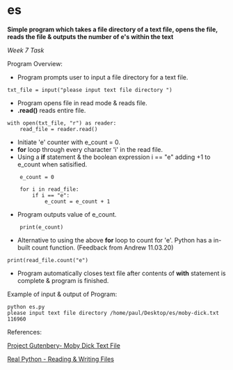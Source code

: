 # es

**Simple program which takes a file directory of a text file, opens the file, reads the file & outputs the number of e's within the text**

*Week 7 Task*

Program Overview:
- Program prompts user to input a file directory for a text file.
```
txt_file = input("please input text file directory ")
```
- Program opens file in read mode & reads file.
- **.read()** reads entire file. 
```
with open(txt_file, "r") as reader:       
    read_file = reader.read()
```
- Initiate 'e' counter with e_count = 0.
- **for** loop through every character 'i' in the read file.
- Using a **if** statement & the boolean expression i == "e" adding +1 to e_count when satisified.
```
    e_count = 0                             
    
    for i in read_file:                    
        if i == "e":                       
            e_count = e_count + 1
```
- Program outputs value of e_count.
```
    print(e_count)
```
- Alternative to using the above **for** loop to count for 'e'. Python has a in-built count function. (Feedback from Andrew 11.03.20)
```
print(read_file.count("e")
```
- Program automatically closes text file after contents of **with** statement is complete & program is finished.

Example of input & output of Program:
```
python es.py
please input text file directory /home/paul/Desktop/es/moby-dick.txt
116960
```

References:

[Project Gutenbery- Moby Dick Text File](https://www.gutenberg.org/files/2701/old/moby10b.txt)

[Real Python - Reading & Writing Files](https://realpython.com/read-write-files-python/)
